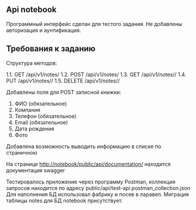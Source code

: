 


## Api notebook

Программный интерфейс сделан для тестого задания. Не добавлены авторизация и аунтификация.

## Требования к заданию
Структура методов:

1.1. GET /api/v1/notes/
1.2. POST /api/v1/notes/
1.3. GET /api/v1/notes/<id>/
1.4. PUT /api/v1/notes/<id>/
1.5. DELETE /api/v1/notes/<id>/

Добавлены поля для POST записной книжки:

1. ФИО (обязательное)
2. Компания
3. Телефон (обязательное)
4. Email (обязательное)
5. Дата рождения
6. Фото

Добавлена возможность выводить информацию в списке по страничною

На странице <a href="http://notebook/public/api/documentation/">http://notebook/public/api/documentation/</a> находится документация swagger

Тестировалось приложение через программу Postman, коллекция запросов находится по адресу public/api/test-api.postman_collection.json
Для наполнения БД использовал фабрику и посев в ларавел. Миграция таблицы notes для БД notebook присутствует.

